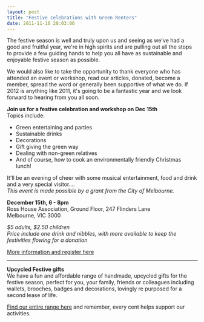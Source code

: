 ```yaml
---
layout: post
title: "Festive celebrations with Green Renters"
date: 2011-11-16 20:03:00
---
```


The festive season is well and truly upon us and seeing as we've had a good and fruitful year, we're in high spirits and are pulling out all the stops to provide a few guiding hands to help you all have as sustainable and enjoyable festive season as possible.

We would also like to take the opportunity to thank everyone who has attended an event or workshop, read our articles, donated, become a member, spread the word or generally been supportive of what we do. If 2012 is anything like 2011, it's going to be a fantastic year and we look forward to hearing from you all soon.

**Join us for a festive celebration and workshop on Dec 15th**  
Topics include:

*   Green entertaining and parties
*   Sustainable drinks
*   Decorations
*   Gift giving the green way
*   Dealing with non-green relatives
*   And of course, how to cook an environmentally friendly Christmas lunch!

It'll be an evening of cheer with some musical entertainment, food and drink and a very special visitor....  
*This event is made possible by a grant from the City of Melbourne.*

**December 15th, 6 - 8pm**  
Ross House Association, Ground Floor, 247 Flinders Lane  
Melbourne, VIC 3000

*$5 adults, $2.50 children*  
*Price include one drink and nibbles, with more available to keep the festivities flowing for a donation*

[More information and register here][1]

 [1]: /civicrm/event/info?reset=1&id=76

* * *

**Upcycled Festive gifts**  
We have a fun and affordable range of handmade, upcycled gifts for the festive season, perfect for you, your family, friends or colleagues including wallets, brooches, badges and decorations, lovingly re purposed for a second lease of life.

[Find our entire range here][2] and remember, every cent helps support our activities.

 [2]: /store?tid=830